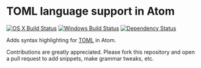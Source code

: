 # TOML language support in Atom
[![OS X Build Status](https://travis-ci.org/atom/language-toml.png?branch=master)](https://travis-ci.org/atom/language-toml)
[![Windows Build Status](https://ci.appveyor.com/api/projects/status/kohao3fjyk6xv0sc/branch/master?svg=true)](https://ci.appveyor.com/project/Atom/language-toml/branch/master)
[![Dependency Status](https://david-dm.org/atom/language-toml.svg)](https://david-dm.org/atom/language-toml)

Adds syntax highlighting for [TOML](https://github.com/toml-lang/toml) in Atom.

Contributions are greatly appreciated. Please fork this repository and open a pull request to add snippets, make grammar tweaks, etc.
